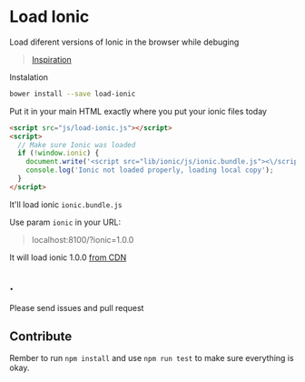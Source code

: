 # Load Ionic

Load diferent versions of Ionic in the browser while debuging
> [Inspiration](http://bocoup.com/weblog/easily-test-jquery-pre-release-versions/)

Instalation
```sh
bower install --save load-ionic
```

Put it in your main HTML exactly where you put your ionic files today
```html
<script src="js/load-ionic.js"></script>
<script>
  // Make sure Ionic was loaded
  if (!window.ionic) {
    document.write('<script src="lib/ionic/js/ionic.bundle.js"><\/script>');
    console.log('Ionic not loaded properly, loading local copy');
  }
</script>
```

It'll load ionic `ionic.bundle.js`

Use param `ionic` in your URL:
> localhost:8100/?ionic=1.0.0

It will load ionic 1.0.0 [from CDN](http://code.ionicframework.com/#)

## .
Please send issues and pull request

## Contribute
Rember to run `npm install` and use `npm run test` to make sure everything is okay.
